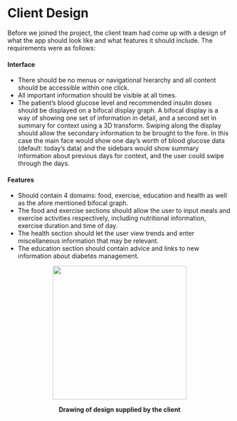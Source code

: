 # Client Design

Before we joined the project, the client team had come up with a design of what the app should look like and what features it should include.  The requirements were as follows:

#### Interface
* There should be no menus or navigational hierarchy and all content should be accessible within one click.
* All important information should be visible at all times.
* The patient’s blood glucose level and recommended insulin doses should be displayed on a bifocal display graph. A bifocal display         is a way of showing one set of information in detail, and a second set in summary for context using a 3D transform. Swiping along         the display should allow the secondary information to be brought to the fore. In this case the main face would show one day’s             worth of blood glucose data (default: today’s data) and the sidebars would show summary information about previous days for               context, and the user could swipe through the days.

#### Features
* Should contain 4 domains: food, exercise, education and health as well as the afore mentioned bifocal graph. 
* The food and exercise sections should allow the user to input meals and exercise activities respectively, including nutritional           information, exercise duration and time of day.
* The health section should let the user view trends and enter miscellaneous information that may be relevant.
* The education section should contain advice and links to new information about diabetes management.

<p align="center">
	<img src="https://raw.githubusercontent.com/danwells96/ARISES/master/DocFiles/img/client%20design.png" width="300"/>
</p>
<p align="center">
	<b>Drawing of design supplied by the client</b>
</p>
